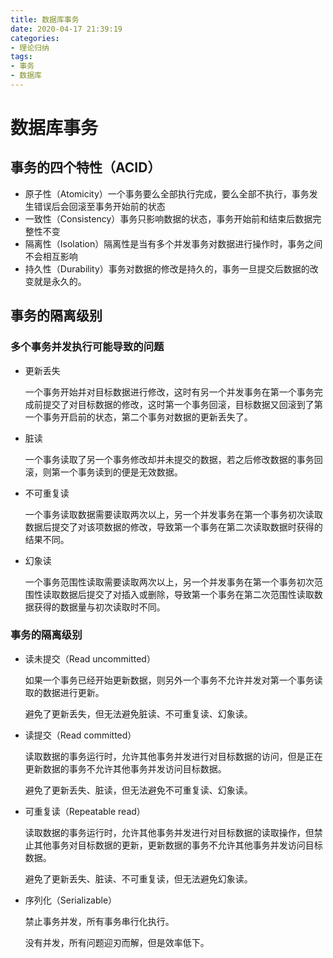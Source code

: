 ```yaml
---
title: 数据库事务
date: 2020-04-17 21:39:19
categories: 
- 理论归纳
tags:
- 事务
- 数据库
---
```


# 数据库事务

## 事务的四个特性（ACID）

- 原子性（Atomicity）一个事务要么全部执行完成，要么全部不执行，事务发生错误后会回滚至事务开始前的状态
- 一致性（Consistency）事务只影响数据的状态，事务开始前和结束后数据完整性不变
- 隔离性（Isolation）隔离性是当有多个并发事务对数据进行操作时，事务之间不会相互影响
- 持久性（Durability）事务对数据的修改是持久的，事务一旦提交后数据的改变就是永久的。

## 事务的隔离级别

### 多个事务并发执行可能导致的问题

- 更新丢失

  一个事务开始并对目标数据进行修改，这时有另一个并发事务在第一个事务完成前提交了对目标数据的修改，这时第一个事务回滚，目标数据又回滚到了第一个事务开启前的状态，第二个事务对数据的更新丢失了。

- 脏读

  一个事务读取了另一个事务修改却并未提交的数据，若之后修改数据的事务回滚，则第一个事务读到的便是无效数据。

- 不可重复读

  一个事务读取数据需要读取两次以上，另一个并发事务在第一个事务初次读取数据后提交了对该项数据的修改，导致第一个事务在第二次读取数据时获得的结果不同。

- 幻象读

  一个事务范围性读取需要读取两次以上，另一个并发事务在第一个事务初次范围性读取数据后提交了对插入或删除，导致第一个事务在第二次范围性读取数据获得的数据量与初次读取时不同。

### 事务的隔离级别

- 读未提交（Read uncommitted）

  如果一个事务已经开始更新数据，则另外一个事务不允许并发对第一个事务读取的数据进行更新。

  避免了更新丢失，但无法避免脏读、不可重复读、幻象读。

- 读提交（Read committed）

  读取数据的事务运行时，允许其他事务并发进行对目标数据的访问，但是正在更新数据的事务不允许其他事务并发访问目标数据。

  避免了更新丢失、脏读，但无法避免不可重复读、幻象读。

- 可重复读（Repeatable read）

  读取数据的事务运行时，允许其他事务并发进行对目标数据的读取操作，但禁止其他事务对目标数据的更新，更新数据的事务不允许其他事务并发访问目标数据。

  避免了更新丢失、脏读、不可重复读，但无法避免幻象读。

- 序列化（Serializable）

  禁止事务并发，所有事务串行化执行。

  没有并发，所有问题迎刃而解，但是效率低下。

  